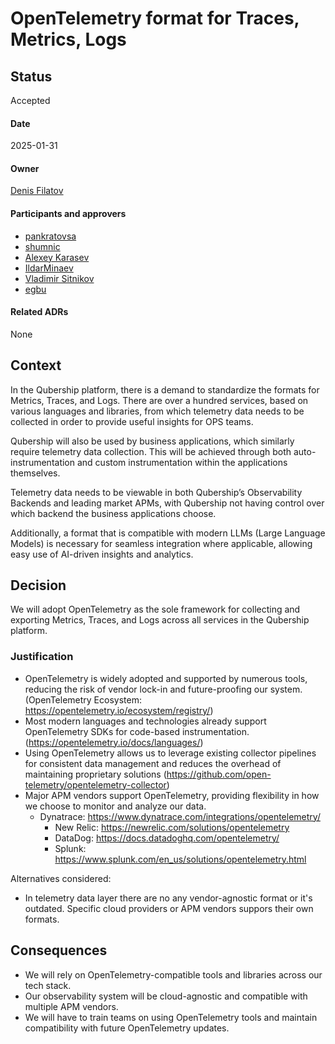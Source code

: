 # OpenTelemetry format for Traces, Metrics, Logs

## Status
Accepted  
#### Date
2025-01-31
#### Owner
[Denis Filatov](https://github.com/denifilatoff)
#### Participants and approvers
- [pankratovsa](https://github.com/pankratovsa)
- [shumnic](https://github.com/shumnic)
- [Alexey Karasev](https://github.com/asatt)
- [IldarMinaev](https://github.com/IldarMinaev)
- [Vladimir Sitnikov](https://github.com/vlsi)
- [egbu](https://github.com/egbu)
#### Related ADRs
None

## Context
In the Qubership platform, there is a demand to standardize the formats for Metrics, Traces, and Logs. There are over a hundred services, based on various languages and libraries, from which telemetry data needs to be collected in order to provide useful insights for OPS teams. 

Qubership will also be used by business applications, which similarly require telemetry data collection. This will be achieved through both auto-instrumentation and custom instrumentation within the applications themselves. 

Telemetry data needs to be viewable in both Qubership’s Observability Backends and leading market APMs, with Qubership not having control over which backend the business applications choose. 

Additionally, a format that is compatible with modern LLMs (Large Language Models) is necessary for seamless integration where applicable, allowing easy use of AI-driven insights and analytics.

## Decision
We will adopt OpenTelemetry as the sole framework for collecting and exporting Metrics, Traces, and Logs across all services in the Qubership platform.

### Justification
- OpenTelemetry is widely adopted and supported by numerous tools, reducing the risk of vendor lock-in and future-proofing our system. (OpenTelemetry Ecosystem: https://opentelemetry.io/ecosystem/registry/) 
- Most modern languages and technologies already support OpenTelemetry SDKs for code-based instrumentation. (https://opentelemetry.io/docs/languages/)
- Using OpenTelemetry allows us to leverage existing collector pipelines for consistent data management and reduces the overhead of maintaining proprietary solutions (https://github.com/open-telemetry/opentelemetry-collector)
- Major APM vendors support OpenTelemetry, providing flexibility in how we choose to monitor and analyze our data.
	- Dynatrace:  https://www.dynatrace.com/integrations/opentelemetry/
	  - New Relic: https://newrelic.com/solutions/opentelemetry
	  - DataDog: https://docs.datadoghq.com/opentelemetry/
	  - Splunk:  https://www.splunk.com/en_us/solutions/opentelemetry.html

Alternatives considered:
- In telemetry data layer there are no any vendor-agnostic format or it's outdated. Specific cloud providers or APM vendors suppors their own formats.

## Consequences
- We will rely on OpenTelemetry-compatible tools and libraries across our tech stack.
- Our observability system will be cloud-agnostic and compatible with multiple APM vendors.
- We will have to train teams on using OpenTelemetry tools and maintain compatibility with future OpenTelemetry updates.
